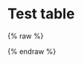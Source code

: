 # Test table

{% raw %}
<div id="diplay_description"> </div>
{% endraw %}

<script>
async function getSyntax() {
  const response = await fetch('./syntax.0.json')
  return response.json();
}
  
$(document).ready(function() {
  hu = window.location.search.substring(1);
  searchfor = hu.split("=");
  if( searchfor[0]=="action" ) {
      const syntax = await getSyntax();
      console.log({ data });
      document.getElementById("diplay_description").innerHTML = "<b>Showing lessons that use </br></br>" + searchfor[1] + " (action) " + "</b>";
  }  
});
</script>
